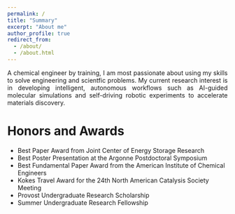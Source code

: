 ```yaml
---
permalink: /
title: "Summary"
excerpt: "About me"
author_profile: true
redirect_from: 
  - /about/
  - /about.html
---
```


<div style="text-align: justify"> A chemical engineer by training, I am most passionate about using my skills to solve engineering and scientfic problems. My current research interest is in developing intelligent, autonomous workflows such as AI-guided molecular simulations and self-driving robotic experiments to accelerate materials discovery. </div>


Honors and Awards
===
- Best Paper Award from Joint Center of Energy Storage Research
- Best Poster Presentation at the Argonne Postdoctoral Symposium
- Best Fundamental Paper Award from the American Institute of Chemical Engineers 
- Kokes Travel Award for the 24th North American Catalysis Society Meeting
- Provost Undergraduate Research Scholarship 
- Summer Undergraduate Research Fellowship 